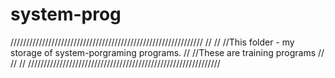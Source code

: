 # system-prog


/////////////////////////////////////////////////////////////
//                                                         //
//This folder - my storage of system-porgraming programs.  //
//These are training programs                              //
//                                                         //
/////////////////////////////////////////////////////////////
